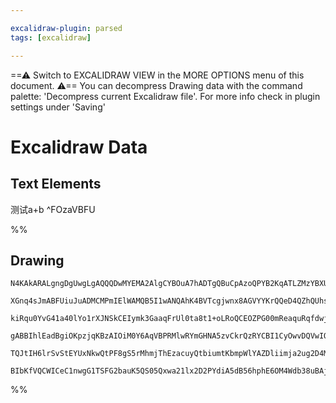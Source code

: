 ```yaml
---

excalidraw-plugin: parsed
tags: [excalidraw]

---
```

==⚠  Switch to EXCALIDRAW VIEW in the MORE OPTIONS menu of this document. ⚠== You can decompress Drawing data with the command palette: 'Decompress current Excalidraw file'. For more info check in plugin settings under 'Saving'


# Excalidraw Data
## Text Elements
测试a+b ^FOzaVBFU

%%
## Drawing
```compressed-json
N4KAkARALgngDgUwgLgAQQQDwMYEMA2AlgCYBOuA7hADTgQBuCpAzoQPYB2KqATLZMzYBXUtiRoIACyhQ4zZAHoFAc0JRJQgEYA6bGwC2CgF7N6hbEcK4OCtptbErHALRY8RMpWdx8Q1TdIEfARcZgRmBShcZQUebTiAZho6IIR9BA4oZm4AbXAwUDAi6HhxdCgsKGSiyEYWdi40BIAWAEZ+YrrWTgA5TjFuVuaEnlaEgFYADgAGZo7IQg5iLG4I

XGnq4sJmABFUiuJuADMCMPmIElWAMQB5I1wANQAhK4BVTcgjwnx8AGVYYKrQQeD4QZhQUhsADWCAA6iR1Nw+PkBBDoQh/jBARJgZdzpC/JIOOFsmh2iiIGw4LhsGoYINptNztZlNjUEyKZhuM4eG1tAB2SYATn5CQSk0mADZ+a1Jvzxud6WhnPyhQLprKeDNpjwhbrJULzuDITCAMJsfBsUirADErQQ9vtoM0NKhygJS3NlutEgh1mY1MCmVBFAR

kiRqu0YvG41a40lYo1rXJNSkCEIymk3GaaqFrUl0ta8t1+oLRoQCEOZPG00mReaquRqfdwjgAEliKTUDkALrnI7kdId7gcIQ/fHCJbE5hd0fjimaSfEACiwXSmS7vfOQjgxFwB0GMrzteTLVm5yIHChI7H+AvbGwMKrqBO+DOFKOnCgv0IRjKCVzMUxX5ZodRaBIQP7L8rlwfRviVVAU2KCpMCqCRAGlbQBV6NwABqTRQXICgABVKlWLDcPw84UK

gABBIhlEadBgiOKpzjqKBzAIOiM0Y6AqVBPRMlwRYmGHNA5zvCkrQzRYCBI1CyOwvDQVwIQoDYAAlcJfzKV931TS8EAACXTTM0MQ+JxnyABfcA+zoXA4Dgf59zKQpIHUNIyggeisw6BhCAQCgnldFshE9C0rVtI4YtizYIGwEQgygNsKn0f4TQQL0ookO0HXy+LEtIZLUrSELHzCiLvVWP0OADXBksKpKMhStKrm+P4AW83FDn8oqSrSjL0XhYhE

TQJtIH6lrSvStEYUxNkwQtPF8gS5rMhmjThEzacuyQtbiumtKbmpWlYAZDliimja2ug2D4MGPr1tatIri/H8/yRS7Juemb5No+jeOY1jVuul7Zoa2jirYChJBCZ8JKew6brSZclho6HYfh1YGshKh/OYbBIR+AANbgJjVEZWiFSUZkFSUxgSAmiYtfAAE1BhmbRQJzcYEkZEsRX8ow2AMbh3NqAghDKHgbKRga0i28LiF21YPV61b3RID6ykRzXS

BIbKfVQCWICeC1nwgG1TSFG2bauK5QS05Qxwa21lx2D2PYdiA5dB56hphE6OM4Wdb38uBAjMYRmAAcQN4gdZvedigHWCEC0pYmEWZRxYpDJcE0YJnwhaXzmwIg4G4UuEHODh0+r0gy6ktTDMb6W/eKOwACsEGwLJfnruAAFk2GWNHC+L45TgQcBrP4CAvmCLtgFs6ygA
```
%%